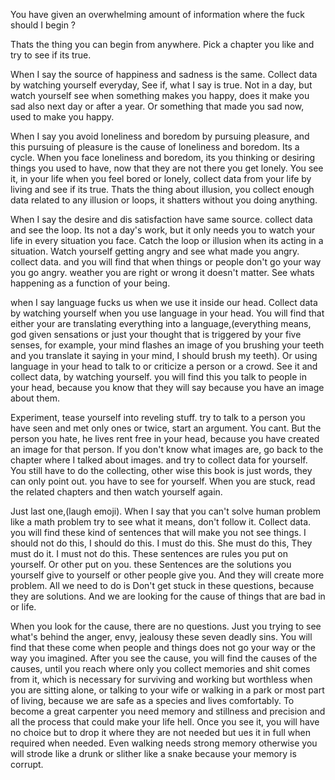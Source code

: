 You have given an overwhelming amount of information where the fuck should I begin ?

Thats the thing you can begin from anywhere. Pick a chapter you like and try to see if its true.

When I say the source of happiness and sadness is the same. Collect data by watching yourself everyday, See if, what I say is true. Not in a day, but watch yourself see when something makes you happy, does it make you sad also next day or after a year. Or something that made you sad now, used to make you happy.

When I say you avoid loneliness and boredom by pursuing pleasure, and this pursuing of pleasure is the cause of loneliness and boredom. Its a cycle. When you face loneliness and boredom, its you thinking or desiring things you used to have, now that they are not there you get lonely. You see it, in your life when you feel bored or lonely, collect data from your life by living and see if its true. Thats the thing about illusion, you collect enough data related to any illusion or loops, it shatters without you doing anything.

When I say the desire and dis satisfaction have same source. collect data and see the loop. Its not a day's work, but it only needs you to watch your life in every situation you face. Catch the loop or illusion when its acting in a situation.
Watch yourself getting angry and see what made you angry. collect data. and you will find that when things or people don't go your way you go angry. weather you are right or wrong it doesn't matter. See whats happening as a function of your being.

when I say language fucks us when we use it inside our head. Collect data by  watching yourself when you use language in your head. You will find that either your are translating everything into a language,(everything means, god given sensations or just your thought that is triggered by your five senses, for example, your mind flashes an image of you brushing your teeth and you translate it saying in your mind, I should brush my teeth). Or using language in your head to talk to or criticize a person or a crowd. See it and collect data, by watching yourself. you will find this you talk to people in your head, because you know that they will say because you have an image about them.

Experiment, tease yourself into reveling stuff. try to talk to a person you have seen and met only ones or twice, start an argument. You cant. But the person you hate, he lives rent free in your head, because you have created an image for that person. If you don't know what images are, go back to the chapter where I talked about images. and try to collect data for yourself. You still have to do the collecting, other wise this book is just words, they can only point out. you have to see for yourself. When you are stuck, read the related chapters and then watch yourself again.

Just last one,(laugh emoji). When I say that you can't solve human problem like a math problem try to see what it means, don't follow it. Collect data. you will find these kind of sentences that will make you not see things. 
I should not do this, I should do this. I must do this. She must do this, They must do it. I must not do this. These sentences are rules you put on yourself. Or other put on you.
these Sentences are the solutions you yourself give to yourself or other people give you. And they will create more problem. 
All we need to do is Don't get stuck in these questions, because they are solutions. And we are looking for the cause of things that are bad in or life. 

When you look for the cause, there are no questions. Just you trying to see what's behind the anger, envy, jealousy these seven deadly sins. You will find that these come when people and things does not go your way or the way you imagined. After you see the cause, you will find the causes of the causes, until you reach where only you collect memories and shit comes from it, which is necessary for surviving and working but worthless when you are sitting alone, or talking to your wife or walking in a park or most part of living, because we are safe as a species and lives comfortably. To become a great carpenter you need memory and stillness and precision and all the process that could make your life hell. Once you see it, you will have no choice but to drop it where they are not needed but ues it in full when required when needed. Even walking needs strong memory otherwise you will strode like a drunk or slither like a snake because your memory is corrupt.